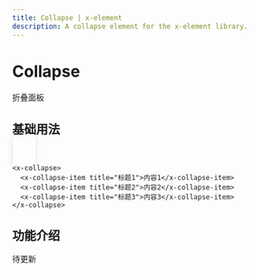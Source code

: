 ```yaml
---
title: Collapse | x-element
description: A collapse element for the x-element library.
---
```


# Collapse

折叠面板

## 基础用法

<script setup>
    import  Collapse  from '../../src/components/Collapse/XCollapse.vue'
    import  CollapseItem  from '../../src/components/Collapse/XCollapseItem.vue'
</script>

<Collapse v-model="openValue" class='collapse'>
    <CollapseItem title="title1" name="a">
      <template #header>
        <div>title1</div>
      </template>
      <template #content>
        <div>hellow word</div>
      </template>
    </CollapseItem>
    <CollapseItem title="title2" name="c" disabled>
      <template #header>
        <div>title2</div>
      </template>
    </CollapseItem>
    <CollapseItem title="title2" name="b">
      <template #header>
        <div>title3</div>
      </template>
    </CollapseItem>
    <CollapseItem title="title2" name="c" disabled>
      <template #header>
        <div>title4</div>
      </template>
    </CollapseItem>
  </Collapse>

<style>
.collapse{
  padding:20px;
  box-shadow: 0 0 10px 0 rgba(0, 0, 0, 0.1);
  border-radius: 8px;
  border: 1px solid #ebeef5;
}

</style>

```vue
<x-collapse>
  <x-collapse-item title="标题1">内容1</x-collapse-item>
  <x-collapse-item title="标题2">内容2</x-collapse-item>
  <x-collapse-item title="标题3">内容3</x-collapse-item>
</x-collapse>
```

## 功能介绍
待更新